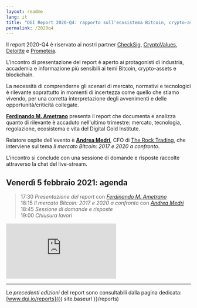 ```yaml
---
layout: readme
lang: it
title: "DGI Report 2020-Q4: rapporto sull'ecosistema Bitcoin, crypto-assets e blockchain"
permalink: /2020q4
---
```


Il report 2020-Q4 è riservato ai nostri partner
[CheckSig](https://checksig.io),
[CryptoValues](http://www.cryptovalues.eu),
[Deloitte](http://www2.deloitte.com/it) e
[Prometeia](http://www.prometeia.it).

L'incontro di presentazione del report è aperto
ai protagonisti di industria,
accademia e informazione più sensibili ai temi
Bitcoin, crypto-assets e blockchain.

La necessità di comprenderne gli scenari di mercato, normativi
e tecnologici è rilevante soprattutto in momenti di incertezza
come quello che stiamo vivendo, per una corretta interpretazione
degli avvenimenti e delle opportunità/criticità collegate.

[**Ferdinando M. Ametrano**](https://www.ametrano.net/)
presenta il report che documenta e analizza
quanto di rilevante è accaduto nell'ultimo trimestre:
mercato, tecnologia, regolazione, ecosistema
e vita del Digital Gold Institute.

Relatore ospite dell'evento è
[**Andrea Medri**](https://cryptovalues.eu/staff/andrea-medri-2),
CFO di [The Rock Trading](https://www.therocktrading.com/en/),
che interviene sul tema *Il mercato Bitcoin: 2017 e 2020 a confronto*.

L'incontro si conclude con una
sessione di domande e risposte
raccolte attraverso la chat del live-stream.

## Venerdì 5 febbraio 2021: agenda

> 17:30 *Presentazione del report* con [*Ferdinando M. Ametrano*](http://www.ametrano.net/)  
> 18:15 *Il mercato Bitcoin: 2017 e 2020 a confronto* con [*Andrea Medri*](https://cryptovalues.eu/staff/andrea-medri-2)  
> 18:45 *Sessione di domande e risposte*  
> 19:00 *Chiusura lavori*

<div class='embed-container'>
    <iframe
        src="https://www.youtube.com/embed/FWTKGh96BHQ"
        frameborder="0"
        allow="accelerometer; autoplay; encrypted-media; gyroscope; picture-in-picture"
        allowfullscreen>
    </iframe>
</div>

---

Le *precedenti edizioni* del report sono consultabili dalla
pagina dedicata:
[www.dgi.io/reports]({{ site.baseurl }}/reports)
